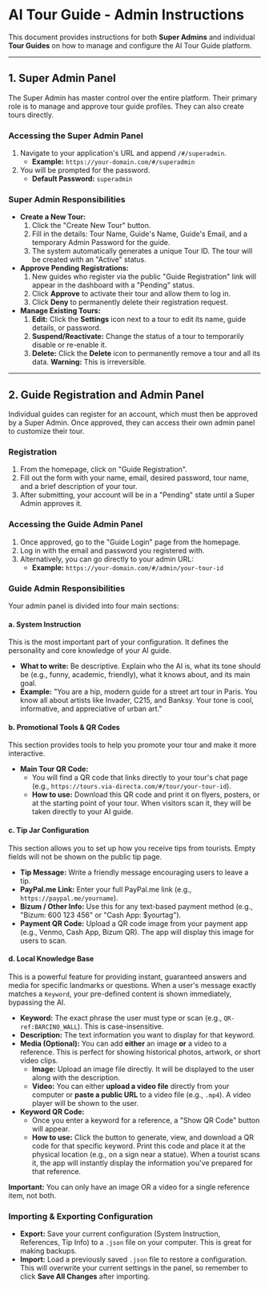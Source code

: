 # AI Tour Guide - Admin Instructions

This document provides instructions for both **Super Admins** and individual **Tour Guides** on how to manage and configure the AI Tour Guide platform.

---

## 1. Super Admin Panel

The Super Admin has master control over the entire platform. Their primary role is to manage and approve tour guide profiles. They can also create tours directly.

### Accessing the Super Admin Panel

1.  Navigate to your application's URL and append `/#/superadmin`.
    *   **Example:** `https://your-domain.com/#/superadmin`
2.  You will be prompted for the password.
    *   **Default Password:** `superadmin`

### Super Admin Responsibilities

-   **Create a New Tour:**
    1.  Click the "Create New Tour" button.
    2.  Fill in the details: Tour Name, Guide's Name, Guide's Email, and a temporary Admin Password for the guide.
    3.  The system automatically generates a unique Tour ID. The tour will be created with an "Active" status.
-   **Approve Pending Registrations:**
    1.  New guides who register via the public "Guide Registration" link will appear in the dashboard with a "Pending" status.
    2.  Click **Approve** to activate their tour and allow them to log in.
    3.  Click **Deny** to permanently delete their registration request.
-   **Manage Existing Tours:**
    1.  **Edit:** Click the **Settings** icon next to a tour to edit its name, guide details, or password.
    2.  **Suspend/Reactivate:** Change the status of a tour to temporarily disable or re-enable it.
    3.  **Delete:** Click the **Delete** icon to permanently remove a tour and all its data. **Warning:** This is irreversible.

---

## 2. Guide Registration and Admin Panel

Individual guides can register for an account, which must then be approved by a Super Admin. Once approved, they can access their own admin panel to customize their tour.

### Registration

1.  From the homepage, click on "Guide Registration".
2.  Fill out the form with your name, email, desired password, tour name, and a brief description of your tour.
3.  After submitting, your account will be in a "Pending" state until a Super Admin approves it.

### Accessing the Guide Admin Panel

1.  Once approved, go to the "Guide Login" page from the homepage.
2.  Log in with the email and password you registered with.
3.  Alternatively, you can go directly to your admin URL:
    *   **Example:** `https://your-domain.com/#/admin/your-tour-id`

### Guide Admin Responsibilities

Your admin panel is divided into four main sections:

#### a. System Instruction

This is the most important part of your configuration. It defines the personality and core knowledge of your AI guide.

-   **What to write:** Be descriptive. Explain who the AI is, what its tone should be (e.g., funny, academic, friendly), what it knows about, and its main goal.
-   **Example:** "You are a hip, modern guide for a street art tour in Paris. You know all about artists like Invader, C215, and Banksy. Your tone is cool, informative, and appreciative of urban art."

#### b. Promotional Tools & QR Codes

This section provides tools to help you promote your tour and make it more interactive.

-   **Main Tour QR Code:**
    -   You will find a QR code that links directly to your tour's chat page (e.g., `https://tours.via-directa.com/#/tour/your-tour-id`).
    -   **How to use:** Download this QR code and print it on flyers, posters, or at the starting point of your tour. When visitors scan it, they will be taken directly to your AI guide.

#### c. Tip Jar Configuration

This section allows you to set up how you receive tips from tourists. Empty fields will not be shown on the public tip page.

-   **Tip Message:** Write a friendly message encouraging users to leave a tip.
-   **PayPal.me Link:** Enter your full PayPal.me link (e.g., `https://paypal.me/yourname`).
-   **Bizum / Other Info:** Use this for any text-based payment method (e.g., "Bizum: 600 123 456" or "Cash App: $yourtag").
-   **Payment QR Code:** Upload a QR code image from your payment app (e.g., Venmo, Cash App, Bizum QR). The app will display this image for users to scan.

#### d. Local Knowledge Base

This is a powerful feature for providing instant, guaranteed answers and media for specific landmarks or questions. When a user's message exactly matches a `Keyword`, your pre-defined content is shown immediately, bypassing the AI.

-   **Keyword:** The exact phrase the user must type or scan (e.g., `QR-ref:BARCINO_WALL`). This is case-insensitive.
-   **Description:** The text information you want to display for that keyword.
-   **Media (Optional):** You can add **either** an image **or** a video to a reference. This is perfect for showing historical photos, artwork, or short video clips.
    -   **Image:** Upload an image file directly. It will be displayed to the user along with the description.
    -   **Video:** You can either **upload a video file** directly from your computer or **paste a public URL** to a video file (e.g., `.mp4`). A video player will be shown to the user.
-   **Keyword QR Code:**
    -   Once you enter a keyword for a reference, a "Show QR Code" button will appear.
    -   **How to use:** Click the button to generate, view, and download a QR code for that specific keyword. Print this code and place it at the physical location (e.g., on a sign near a statue). When a tourist scans it, the app will instantly display the information you've prepared for that reference.

**Important:** You can only have an image OR a video for a single reference item, not both.

### Importing & Exporting Configuration

-   **Export:** Save your current configuration (System Instruction, References, Tip Info) to a `.json` file on your computer. This is great for making backups.
-   **Import:** Load a previously saved `.json` file to restore a configuration. This will overwrite your current settings in the panel, so remember to click **Save All Changes** after importing.